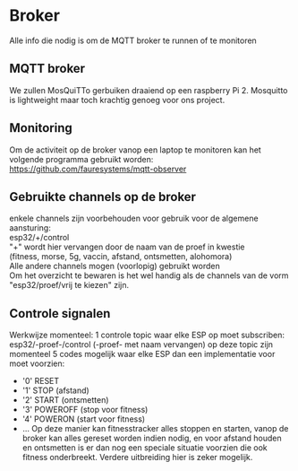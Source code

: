 # Broker
Alle info die nodig is om de MQTT broker te runnen of te monitoren

## MQTT broker
We zullen MosQuiTTo gerbuiken draaiend op een raspberry Pi 2. Mosquitto is lightweight maar toch krachtig genoeg voor ons project.

## Monitoring
Om de activiteit op de broker vanop een laptop te monitoren kan het volgende programma gebruikt worden:
https://github.com/fauresystems/mqtt-observer

## Gebruikte channels op de broker
enkele channels zijn voorbehouden voor gebruik voor de algemene aansturing: <br />
esp32/+/control <br />
"+" wordt hier vervangen door de naam van de proef in kwestie <br />
(fitness, morse, 5g, vaccin, afstand, ontsmetten, alohomora) <br />
Alle andere channels mogen (voorlopig) gebruikt worden <br />
Om het overzicht te bewaren is het wel handig als de channels van de vorm "esp32/proef/vrij te kiezen" zijn.<br />

## Controle signalen
Werkwijze momenteel:
1 controle topic waar elke ESP op moet subscriben: esp32/-proef-/control (-proef- met naam vervangen)
op deze topic zijn momenteel 5 codes mogelijk waar elke ESP dan een implementatie voor moet voorzien:
- '0' RESET
- '1' STOP (afstand)
- '2' START (ontsmetten)
- '3' POWEROFF (stop voor fitness)
- '4' POWERON (start voor fitness)
- ...
Op deze manier kan fitnesstracker alles stoppen en starten, vanop de broker kan alles gereset worden indien nodig, en voor afstand houden en ontsmetten is er dan nog een speciale situatie voorzien die ook fitness onderbreekt. Verdere uitbreiding hier is zeker mogelijk.


